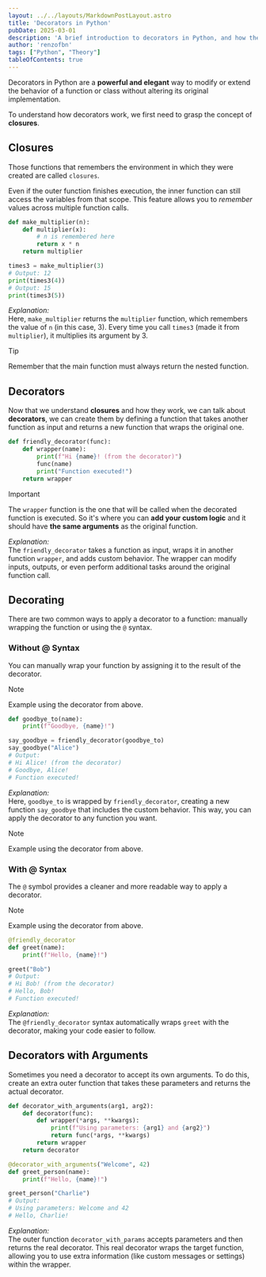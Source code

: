 ```yaml
---
layout: ../../layouts/MarkdownPostLayout.astro
title: 'Decorators in Python'
pubDate: 2025-03-01
description: 'A brief introduction to decorators in Python, and how they work.'
author: 'renzofbn'
tags: ["Python", "Theory"]
tableOfContents: true
---
```


Decorators in Python are a **powerful and elegant** way to modify or extend the behavior of a function or class without altering its original implementation.

To understand how decorators work, we first need to grasp the concept of **closures**.

## Closures

Those functions that remembers the environment in which they were created are called `closures`.

Even if the outer function finishes execution, the inner function can still access the variables from that scope. This feature allows you to *remember* values across multiple function calls.


```python
def make_multiplier(n):
    def multiplier(x):
        # n is remembered here
        return x * n
    return multiplier

times3 = make_multiplier(3)
# Output: 12
print(times3(4))
# Output: 15
print(times3(5))
```


*Explanation:*  
Here, `make_multiplier` returns the `multiplier` function, which remembers the value of `n` (in this case, 3). Every time you call `times3` (made it from `multiplier`), it multiplies its argument by 3.

> [!TIP]  
> Remember that the main function must always return the nested function.

## Decorators

Now that we understand **closures** and how they work, we can talk about **decorators**, we can create them by defining a function that takes another function as input and returns a new function that wraps the original one.

```python
def friendly_decorator(func):
    def wrapper(name):
        print(f"Hi {name}! (from the decorator)")
        func(name)
        print("Function executed!")
    return wrapper
```

>[!IMPORTANT]
> The `wrapper` function is the one that will be called when the decorated function is executed. So it's where you can **add your custom logic** and it should have **the same arguments** as the original function.

*Explanation:*  
The `friendly_decorator` takes a function as input, wraps it in another function `wrapper`, and adds custom behavior. The wrapper can modify inputs, outputs, or even perform additional tasks around the original function call.

## Decorating

There are two common ways to apply a decorator to a function: manually wrapping the function or using the `@` syntax.

### Without @ Syntax

You can manually wrap your function by assigning it to the result of the decorator.

>[!NOTE]
> Example using the decorator from above.

```python
def goodbye_to(name):
    print(f"Goodbye, {name}!")

say_goodbye = friendly_decorator(goodbye_to)
say_goodbye("Alice")
# Output:
# Hi Alice! (from the decorator)
# Goodbye, Alice!
# Function executed!
```



*Explanation:*  
Here, `goodbye_to` is wrapped by `friendly_decorator`, creating a new function `say_goodbye` that includes the custom behavior. This way, you can apply the decorator to any function you want.

>[!NOTE]
> Example using the decorator from above.

### With @ Syntax

The `@` symbol provides a cleaner and more readable way to apply a decorator.


>[!NOTE]
> Example using the decorator from above.

```python
@friendly_decorator
def greet(name):
    print(f"Hello, {name}!")

greet("Bob")
# Output:
# Hi Bob! (from the decorator)
# Hello, Bob!
# Function executed!
```

*Explanation:*  
The `@friendly_decorator` syntax automatically wraps `greet` with the decorator, making your code easier to follow.


## Decorators with Arguments

Sometimes you need a decorator to accept its own arguments. To do this, create an extra outer function that takes these parameters and returns the actual decorator.

```python
def decorator_with_arguments(arg1, arg2):
    def decorator(func):
        def wrapper(*args, **kwargs):
            print(f"Using parameters: {arg1} and {arg2}")
            return func(*args, **kwargs)
        return wrapper
    return decorator
```

```python
@decorator_with_arguments("Welcome", 42)
def greet_person(name):
    print(f"Hello, {name}!")

greet_person("Charlie")
# Output:
# Using parameters: Welcome and 42
# Hello, Charlie!
```

*Explanation:*  
The outer function `decorator_with_params` accepts parameters and then returns the real decorator. This real decorator wraps the target function, allowing you to use extra information (like custom messages or settings) within the wrapper.
